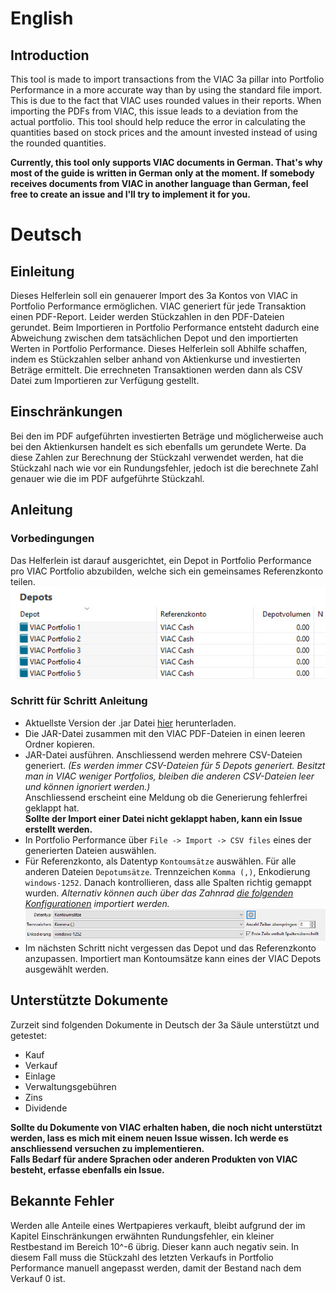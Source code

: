 # English
## Introduction
This tool is made to import transactions from the VIAC 3a pillar into Portfolio Performance in a more accurate way than by using the standard file import.
This is due to the fact that VIAC uses rounded values in their reports. When importing the PDFs from VIAC, this issue leads to a deviation from the actual portfolio.
This tool should help reduce the error in calculating the quantities based on stock prices and the amount invested instead of using the rounded quantities.  
  
**Currently, this tool only supports VIAC documents in German. That's why most of the guide is written in German only at the moment.
If somebody receives documents from VIAC in another language than German, feel free to create an issue and I'll try to implement it for you.**


# Deutsch
## Einleitung

Dieses Helferlein soll ein genauerer Import des 3a Kontos von VIAC in Portfolio Performance ermöglichen.
VIAC generiert für jede Transaktion einen PDF-Report. Leider werden Stückzahlen in den PDF-Dateien gerundet. 
Beim Importieren in Portfolio Performance entsteht dadurch eine Abweichung zwischen dem tatsächlichen Depot und den importierten Werten in Portfolio Performance.
Dieses Helferlein soll Abhilfe schaffen, indem es Stückzahlen selber anhand von Aktienkurse und investierten Beträge ermittelt.
Die errechneten Transaktionen werden dann als CSV Datei zum Importieren zur Verfügung gestellt.

## Einschränkungen
Bei den im PDF aufgeführten investierten Beträge und möglicherweise auch bei den Aktienkursen handelt es sich ebenfalls um gerundete Werte. 
Da diese Zahlen zur Berechnung der Stückzahl verwendet werden, hat die Stückzahl nach wie vor ein Rundungsfehler, jedoch ist die berechnete Zahl genauer wie die im PDF aufgeführte Stückzahl.

## Anleitung
### Vorbedingungen
Das Helferlein ist darauf ausgerichtet, ein Depot in Portfolio Performance pro VIAC Portfolio abzubilden, welche sich ein gemeinsames Referenzkonto teilen.  
![Portfolio Performance Depot Example](/docs/PP_example.jpg)

### Schritt für Schritt Anleitung
- Aktuellste Version der .jar Datei [hier](https://github.com/DomeAlonso/ViacCSVFileGenerator/releases/latest/download/ViacCSVGenerator.jar) herunterladen.
- Die JAR-Datei zusammen mit den VIAC PDF-Dateien in einen leeren Ordner kopieren.
- JAR-Datei ausführen. Anschliessend werden mehrere CSV-Dateien generiert. _(Es werden immer CSV-Dateien für 5 Depots generiert. Besitzt man in VIAC weniger Portfolios, bleiben die anderen CSV-Dateien leer und können ignoriert werden.)_  
Anschliessend erscheint eine Meldung ob die Generierung fehlerfrei geklappt hat.  
**Sollte der Import einer Datei nicht geklappt haben, kann ein Issue erstellt werden.**
- In Portfolio Performance über `File -> Import -> CSV files` eines der generierten Dateien auswählen.
- Für Referenzkonto, als Datentyp `Kontoumsätze` auswählen. Für alle anderen Dateien `Depotumsätze`. Trennzeichen `Komma (,)`, Enkodierung `windows-1252`. Danach kontrollieren, dass alle Spalten richtig gemappt wurden. _Alternativ können auch über das Zahnrad [die folgenden Konfigurationen](https://github.com/DomeAlonso/ViacCSVFileGenerator/releases/latest/download/PortfolioPerformance_Import_Config.zip) importiert werden._
![Portfolio Performance Import Settings](/docs/ImportSettings.jpg)
- Im nächsten Schritt nicht vergessen das Depot und das Referenzkonto anzupassen. Importiert man Kontoumsätze kann eines der VIAC Depots ausgewählt werden.

## Unterstützte Dokumente
Zurzeit sind folgenden Dokumente in Deutsch der 3a Säule unterstützt und getestet:
- Kauf
- Verkauf
- Einlage
- Verwaltungsgebühren
- Zins
- Dividende  
  
**Sollte du Dokumente von VIAC erhalten haben, die noch nicht unterstützt werden, lass es mich mit einem neuen Issue wissen. Ich werde es anschliessend versuchen zu implementieren.  
Falls Bedarf für andere Sprachen oder anderen Produkten von VIAC besteht, erfasse ebenfalls ein Issue.**


## Bekannte Fehler
Werden alle Anteile eines Wertpapieres verkauft, bleibt aufgrund der im Kapitel Einschränkungen erwähnten Rundungsfehler, ein kleiner Restbestand im Bereich 10^-6 übrig. 
Dieser kann auch negativ sein. In diesem Fall muss die Stückzahl des letzten Verkaufs in Portfolio Performance manuell angepasst werden, damit der Bestand nach dem Verkauf 0 ist.
